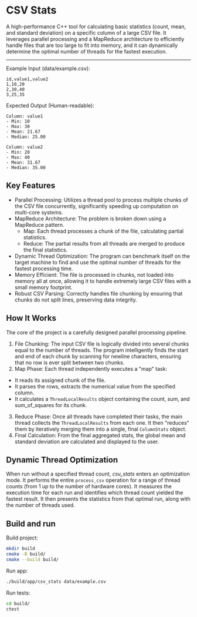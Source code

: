 # CSV Stats

A high-performance C++ tool for calculating basic statistics (count, mean, and standard deviation) on a specific column of a large CSV file. It leverages parallel processing and a MapReduce architecture to efficiently handle files that are too large to fit into memory, and it can dynamically determine the optimal number of threads for the fastest execution.

---

Example Input (data/example.csv):
```
id,value1,value2
1,10,20
2,30,40
3,25,35
```

Expected Output (Human-readable):
```
Column: value1
- Min: 10
- Max: 30
- Mean: 21.67
- Median: 25.00

Column: value2
- Min: 20
- Max: 40
- Mean: 31.67
- Median: 35.00
```

## Key Features
- Parallel Processing: Utilizes a thread pool to process multiple chunks of the CSV file concurrently, significantly speeding up computation on multi-core systems.
- MapReduce Architecture: The problem is broken down using a MapReduce pattern.
  - Map: Each thread processes a chunk of the file, calculating partial statistics.
  - Reduce: The partial results from all threads are merged to produce the final statistics.
- Dynamic Thread Optimization: The program can benchmark itself on the target machine to find and use the optimal number of threads for the fastest processing time.
- Memory Efficient: The file is processed in chunks, not loaded into memory all at once, allowing it to handle extremely large CSV files with a small memory footprint.
- Robust CSV Parsing: Correctly handles file chunking by ensuring that chunks do not split lines, preserving data integrity.

## How It Works

The core of the project is a carefully designed parallel processing pipeline.

1. File Chunking: The input CSV file is logically divided into several chunks equal to the number of threads. The program intelligently finds the start and end of each chunk by scanning for newline characters, ensuring that no row is ever split between two chunks.
2. Map Phase: Each thread independently executes a "map" task:
  - It reads its assigned chunk of the file.
  - It parses the rows, extracts the numerical value from the specified column.
  - It calculates a `ThreadLocalResults` object containing the count, sum, and sum_of_squares for its chunk.
3. Reduce Phase: Once all threads have completed their tasks, the main thread collects the `ThreadLocalResults` from each one. It then "reduces" them by iteratively merging them into a single, final `ColumnStats` object.
4. Final Calculation: From the final aggregated stats, the global mean and standard deviation are calculated and displayed to the user.

## Dynamic Thread Optimization

When run without a specified thread count, _csv_stats_ enters an optimization mode. It performs the entire `process_csv` operation for a range of thread counts (from 1 up to the number of hardware cores). It measures the execution time for each run and identifies which thread count yielded the fastest result. It then presents the statistics from that optimal run, along with the number of threads used.

## Build and run
Build project:
``` bash
mkdir build
cmake -B build/
cmake --build build/
```
Run app:
```bash
./build/app/csv_stats data/example.csv
```
Run tests:
```bash
cd build/
ctest
```
